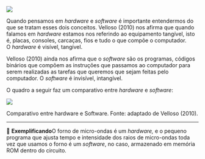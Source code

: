 [![](https://ampli-images.s3.amazonaws.com/production/dee93324-df9d-402f-a832-f9b05a26c2f3/original)](https://ampli-images.s3.amazonaws.com/production/dee93324-df9d-402f-a832-f9b05a26c2f3/original)

Quando pensamos em _hardware_ e _software_ é importante entendermos do que se tratam esses dois conceitos. Velloso (2010) nos afirma que quando falamos em _hardware_ estamos nos referindo ao equipamento tangível, isto é, placas, consoles, carcaças, fios e tudo o que compõe o computador. O _hardware_ é visível, tangível.

Velloso (2010) ainda nos afirma que o _software_ são os programas, códigos binários que compõem as instruções que passamos ao computador para serem realizadas as tarefas que queremos que sejam feitas pelo computador. O _software_ é invisível, intangível.

O quadro a seguir faz um comparativo entre _hardware_ e _software_:

[![](https://ampli-images.s3.amazonaws.com/production/fddd26b8-b396-4b85-94d0-dbdbb6baa273/original)](https://ampli-images.s3.amazonaws.com/production/fddd26b8-b396-4b85-94d0-dbdbb6baa273/original)

Comparativo entre hardware e Software. Fonte: adaptado de Velloso (2010).

______

**📝** **Exemplificando**O forno de micro-ondas é um _hardware,_ e o pequeno programa que ajusta tempo e intensidade dos raios de micro-ondas toda vez que usamos o forno é um _software_, no caso, armazenado em memória ROM dentro do circuito.